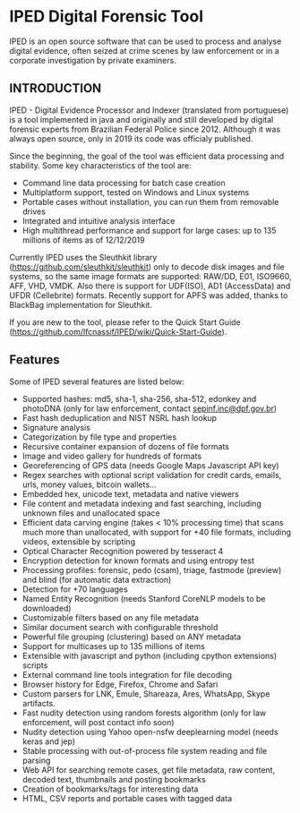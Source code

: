 # IPED Digital Forensic Tool

IPED is an open source software that can be used to process and analyse digital evidence, often seized at crime scenes by law enforcement or in a corporate investigation by private examiners.

## INTRODUCTION

IPED - Digital Evidence Processor and Indexer (translated from portuguese) is a tool implemented in java and originally and still developed by digital forensic experts from Brazilian Federal Police since 2012. Although it was always open source, only in 2019 its code was officialy published.

Since the beginning, the goal of the tool was efficient data processing and stability. Some key characteristics of the tool are:

- Command line data processing for batch case creation
- Multiplatform support, tested on Windows and Linux systems
- Portable cases without installation, you can run them from removable drives
- Integrated and intuitive analysis interface
- High multithread performance and support for large cases: up to 135 millions of items as of 12/12/2019

Currently IPED uses the Sleuthkit library (https://github.com/sleuthkit/sleuthkit) only to decode disk images and file systems, so the same image formats are supported: RAW/DD, E01, ISO9660, AFF, VHD, VMDK. Also there is support for UDF(ISO), AD1 (AccessData) and UFDR (Cellebrite) formats. Recently support for APFS was added, thanks to BlackBag implementation for Sleuthkit.

If you are new to the tool, please refer to the Quick Start Guide (https://github.com/lfcnassif/IPED/wiki/Quick-Start-Guide).

## Features

Some of IPED several features are listed below:

- Supported hashes: md5, sha-1, sha-256, sha-512, edonkey and photoDNA (only for law enforcement, contact sepinf.inc@dpf.gov.br)
- Fast hash deduplication and NIST NSRL hash lookup
- Signature analysis
- Categorization by file type and properties
- Recursive container expansion of dozens of file formats
- Image and video gallery for hundreds of formats
- Georeferencing of GPS data (needs Google Maps Javascript API key)
- Regex searches with optional script validation for credit cards, emails, urls, money values, bitcoin wallets...
- Embedded hex, unicode text, metadata and native viewers
- File content and metadata indexing and fast searching, including unknown files and unallocated space
- Efficient data carving engine (takes < 10% processing time) that scans much more than unallocated, with support for +40 file formats, including videos, extensible by scripting
- Optical Character Recognition powered by tesseract 4
- Encryption detection for known formats and using entropy test
- Processing profiles: forensic, pedo (csam), triage, fastmode (preview) and blind (for automatic data extraction)
- Detection for +70 languages
- Named Entity Recognition (needs Stanford CoreNLP models to be downloaded)
- Customizable filters based on any file metadata
- Similar document search with configurable threshold
- Powerful file grouping (clustering) based on ANY metadata
- Support for multicases up to 135 millions of items
- Extensible with javascript and python (including cpython extensions) scripts
- External command line tools integration for file decoding
- Browser history for Edge, Firefox, Chrome and Safari
- Custom parsers for LNK, Emule, Shareaza, Ares, WhatsApp, Skype artifacts.
- Fast nudity detection using random forests algorithm (only for law enforcement, will post contact info soon)
- Nudity detection using Yahoo open-nsfw deeplearning model (needs keras and jep)
- Stable processing with out-of-process file system reading and file parsing
- Web API for searching remote cases, get file metadata, raw content, decoded text, thumbnails and posting bookmarks
- Creation of bookmarks/tags for interesting data
- HTML, CSV reports and portable cases with tagged data